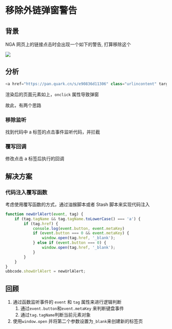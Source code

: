 # 移除外链弹窗警告

## 背景

NGA 网页上的链接点击时会出现一个如下的警告, 打算移除这个

![](https://qsoyq-public.oss-cn-shanghai.aliyuncs.com/pic/obsidian/v1/a10002500cee4a5e9ee60cd1488c6a34.png)

## 分析

```js
<a href="https://pan.quark.cn/s/e90836d11306" class="urlincontent" target="_blank" onclick="ubbcode.showUrlAlert(event,this);commonui.cancelEvent(event);commonui.cancelBubble(event);return false" onmouseover="ubbcode.showUrlTip(event,this)" onmouseout="ubbcode.showUrlTip(event,this)"><span class="urltip" style="margin-top: -47.4609px; color: rgb(233, 180, 143); display: none;">https://pan.quark.cn/s/e90836d11306 </span>https://pan.quark.cn/s/e90836d11306</a>
```

渲染后的页面元素如上，`onclick` 属性导致弹窗

故此，有两个思路

### 移除监听

找到代码中 a 标签的点击事件监听代码，并拦截

### 覆写回调

修改点击 a 标签后执行的回调

## 解决方案

### 代码注入覆写函数

考虑使用覆写函数的方式，通过油猴脚本或者 Stash 脚本来实现代码注入

```js
function newUrlAlert(event, tag) {
    if (tag.tagName && tag.tagName.toLowerCase() === 'a') {
        if (tag.href) {
            console.log(event.button, event.metaKey)
            if (event.button === 0 && event.metaKey) {
                window.open(tag.href, '_blank');
            } else if (event.button === 0) {
                window.open(tag.href, '_blank');
            }
        }
    }
}
ubbcode.showUrlAlert = newUrlAlert;
```

## 回顾

1. 通过函数监听事件的 `event` 和 `tag` 属性来进行逻辑判断
      1. 通过`event.button`和`event.metaKey` 来判断键盘事件
      2. 通过`tag.tagName`判断当前元素对象
2. 使用`window.open` 并将第二个参数设置为`_blank`来创建新的标签页

